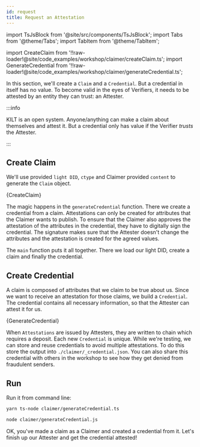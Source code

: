 ```yaml
---
id: request
title: Request an Attestation
---
```


import TsJsBlock from '@site/src/components/TsJsBlock';
import Tabs from '@theme/Tabs';
import TabItem from '@theme/TabItem';

import CreateClaim from '!!raw-loader!@site/code_examples/workshop/claimer/createClaim.ts';
import GenerateCredential from '!!raw-loader!@site/code_examples/workshop/claimer/generateCredential.ts';

In this section, we'll create a `Claim` and a `Credential`.
But a credential in itself has no value.
To become valid in the eyes of <span className="label-role verifier">Verifiers</span>, it needs to be attested by an entity they can trust: an <span className="label-role attester">Attester</span>.

:::info

 KILT is an open system.
 Anyone/anything can make a claim about themselves and attest it.
 But a credential only has value if the Verifier _trusts_ the Attester.

:::

## Create Claim

We'll use provided `light DID`, `ctype` and <span className="label-role claimer">Claimer</span> provided `content` to generate the `Claim` object.

<TsJsBlock fileName="claimer/createClaim">
  {CreateClaim}
</TsJsBlock>

The magic happens in the `generateCredential` function.
There we create a credential from a claim.
Attestations can only be created for attributes that the <span className="label-role claimer">Claimer</span> wants to publish.
To ensure that the Claimer also approves the attestation of the attributes in the credential, they have to digitally sign the credential.
The signature makes sure that the Attester doesn't change the attributes and the attestation is created for the agreed values.

The `main` function puts it all together.
There we load our light DID, create a claim and finally the credential.

## Create Credential

A claim is composed of attributes that we claim to be true about us.
Since we want to receive an attestation for those claims, we build a `Credential`.
The credential contains all necessary information, so that the <span className="label-role attester">Attester</span> can attest it for us.

<TsJsBlock fileName="claimer/generateCredential">
  {GenerateCredential}
</TsJsBlock>

When `Attestations` are issued by <span className="label-role attester">Attesters</span>, they are written to chain which requires a deposit.
Each new `Credential` is unique.
While we're testing, we can store and reuse credentials to avoid multiple attestations.
To do this store the output into `./claimer/_credential.json`.
You can also share this credential with others in the workshop to see how they get denied from fraudulent senders.

## Run

Run it from command line:

<Tabs groupId="ts-js-choice">
  <TabItem value='ts' label='Typescript' default>

  ```bash
  yarn ts-node claimer/generateCredential.ts
  ```

  </TabItem>
  <TabItem value='js' label='Javascript'>

  ```bash
  node claimer/generateCredential.js
  ```

  </TabItem>
</Tabs>

OK, you've made a claim as a <span className="label-role claimer">Claimer</span> and created a credential from it.
Let's finish up our <span className="label-role attester">Attester</span> and get the credential attested!
